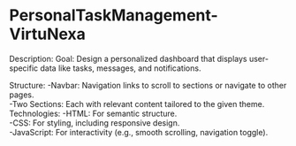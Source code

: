 # PersonalTaskManagement-VirtuNexa

Description:
      Goal: 
Design a personalized dashboard that displays user-specific data like tasks, messages, and notifications.

 Structure:
              -Navbar: Navigation links to scroll to sections or navigate to other pages.  
              -Two Sections: Each with relevant content tailored to the given theme.  
      Technologies:
             -HTML:  For semantic structure.  
             -CSS:  For styling, including responsive design.  
             -JavaScript:  For interactivity (e.g., smooth scrolling, navigation toggle).  
 
